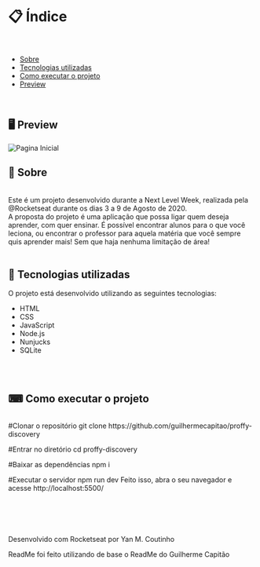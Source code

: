 # 📋 Índice
<br>

<ul>
	<li><a href="#Sobre">Sobre</a></li>
	<li><a href="#Tecnologias">Tecnologias utilizadas</a></li>
	<li><a href="#execucao"> Como executar o projeto </a></li>
	<li><a href="#Preview">Preview</a></li>
</ul>
<br>


<h2 id"preview">🖥 Preview</h2>

<img src="https://camo.githubusercontent.com/ea4658c96493e12a44376a3612e2b2f11dd2f3fa9d11692680a6a33ede4f4321/68747470733a2f2f696b2e696d6167656b69742e696f2f6361706974616f2f50726f6666792f66696e616c5f313539363738313933375f75726741556f50432d2e6a7067" alt="Pagina Inicial">

<br>


<h2 id"Sobre">📖 Sobre </h2>
<br>
Este é um projeto desenvolvido durante a Next Level Week, realizada pela @Rocketseat durante os dias 3 a 9 de Agosto de 2020.
<br>
A proposta do projeto é uma aplicação que possa ligar quem deseja aprender, com quer ensinar. É possível encontrar alunos para o que você leciona, ou encontrar o professor para aquela matéria que você sempre quis aprender mais! Sem que haja nenhuma limitação de área!
<br>
<br>

<h2 id"Tecnologias">🚀 Tecnologias utilizadas</h2>
O projeto está desenvolvido utilizando as seguintes tecnologias:
<ul>
	<li>HTML</li>
	<li>CSS</li>
	<li>JavaScript</li>
	<li>Node.js</li>
	<li>Nunjucks</li>
	<li>SQLite</li>
</ul>

<br>
<br>


<h2 id"execucao"> ⌨ Como executar o projeto </h2>

<br>
#Clonar o repositório
git clone https://github.com/guilhermecapitao/proffy-discovery

#Entrar no diretório
cd proffy-discovery

#Baixar as dependências
npm i

#Executar o servidor
npm run dev
Feito isso, abra o seu navegador e acesse http://localhost:5500/

<br>
<br>

# 
Desenvolvido com Rocketseat por Yan M. Coutinho

ReadMe foi feito utilizando de base o ReadMe do Guilherme Capitão


